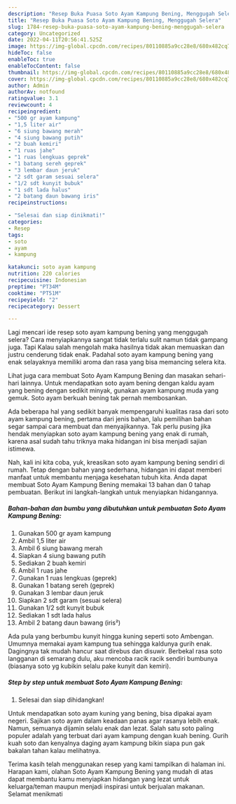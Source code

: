 ```yaml
---
description: "Resep Buka Puasa Soto Ayam Kampung Bening, Menggugah Selera"
title: "Resep Buka Puasa Soto Ayam Kampung Bening, Menggugah Selera"
slug: 1784-resep-buka-puasa-soto-ayam-kampung-bening-menggugah-selera
category: Uncategorized
date: 2022-04-11T20:56:41.525Z
image: https://img-global.cpcdn.com/recipes/80110885a9cc28e8/680x482cq70/soto-ayam-kampung-bening-foto-resep-utama.jpg
hideToc: false
enableToc: true
enableTocContent: false
thumbnail: https://img-global.cpcdn.com/recipes/80110885a9cc28e8/680x482cq70/soto-ayam-kampung-bening-foto-resep-utama.jpg
cover: https://img-global.cpcdn.com/recipes/80110885a9cc28e8/680x482cq70/soto-ayam-kampung-bening-foto-resep-utama.jpg
author: Admin
authorAv: notfound
ratingvalue: 3.1
reviewcount: 4
recipeingredient:
- "500 gr ayam kampung"
- "1,5 liter air"
- "6 siung bawang merah"
- "4 siung bawang putih"
- "2 buah kemiri"
- "1 ruas jahe"
- "1 ruas lengkuas geprek"
- "1 batang sereh geprek"
- "3 lembar daun jeruk"
- "2 sdt garam sesuai selera"
- "1/2 sdt kunyit bubuk"
- "1 sdt lada halus"
- "2 batang daun bawang iris"
recipeinstructions:

- "Selesai dan siap dinikmati!"
categories:
- Resep
tags:
- soto
- ayam
- kampung

katakunci: soto ayam kampung 
nutrition: 220 calories
recipecuisine: Indonesian
preptime: "PT34M"
cooktime: "PT51M"
recipeyield: "2"
recipecategory: Dessert

---
```



Lagi mencari ide resep soto ayam kampung bening yang menggugah selera? Cara menyiapkannya sangat tidak terlalu sulit namun tidak gampang juga. Tapi Kalau salah mengolah maka hasilnya tidak akan memuaskan dan justru cenderung tidak enak. Padahal soto ayam kampung bening yang enak selayaknya memiliki aroma dan rasa yang bisa memancing selera kita.


Lihat juga cara membuat Soto Ayam Kampung Bening dan masakan sehari-hari lainnya. Untuk mendapatkan soto ayam bening dengan kaldu ayam yang bening dengan sedikit minyak, gunakan ayam kampung muda yang gemuk. Soto ayam berkuah bening tak pernah membosankan.

Ada beberapa hal yang sedikit banyak mempengaruhi kualitas rasa dari soto ayam kampung bening, pertama dari jenis bahan, lalu pemilihan bahan segar sampai cara membuat dan menyajikannya. Tak perlu pusing jika hendak menyiapkan soto ayam kampung bening yang enak di rumah, karena asal sudah tahu triknya maka hidangan ini bisa menjadi sajian istimewa.


Nah, kali ini kita coba, yuk, kreasikan soto ayam kampung bening sendiri di rumah. Tetap dengan bahan yang sederhana, hidangan ini dapat memberi manfaat untuk membantu menjaga kesehatan tubuh kita. Anda dapat membuat Soto Ayam Kampung Bening memakai 13 bahan dan 0 tahap pembuatan. Berikut ini langkah-langkah untuk menyiapkan hidangannya.

<!--inarticleads1-->

##### Bahan-bahan dan bumbu yang dibutuhkan untuk pembuatan Soto Ayam Kampung Bening:

1. Gunakan 500 gr ayam kampung
1. Ambil 1,5 liter air
1. Ambil 6 siung bawang merah
1. Siapkan 4 siung bawang putih
1. Sediakan 2 buah kemiri
1. Ambil 1 ruas jahe
1. Gunakan 1 ruas lengkuas (geprek)
1. Gunakan 1 batang sereh (geprek)
1. Gunakan 3 lembar daun jeruk
1. Siapkan 2 sdt garam (sesuai selera)
1. Gunakan 1/2 sdt kunyit bubuk
1. Sediakan 1 sdt lada halus
1. Ambil 2 batang daun bawang (iris²)


Ada pula yang berbumbu kunyit hingga kuning seperti soto Ambengan. Umumnya memakai ayam kampung tua sehingga kaldunya gurih enak. Dagingnya tak mudah hancur saat direbus dan disuwir. Berbekal rasa soto langganan di semarang dulu, aku mencoba racik racik sendiri bumbunya (biasanya soto yg kubikin selalu pake kunyit dan kemiri). 

<!--inarticleads2-->

##### Step by step untuk membuat Soto Ayam Kampung Bening:


1. Selesai dan siap dihidangkan!

Untuk mendapatkan soto ayam kuning yang bening, bisa dipakai ayam negeri. Sajikan soto ayam dalam keadaan panas agar rasanya lebih enak. Namun, semuanya dijamin selalu enak dan lezat. Salah satu soto paling populer adalah yang terbuat dari ayam kampung dengan kuah bening. Gurih kuah soto dan kenyalnya daging ayam kampung bikin siapa pun gak bakalan tahan kalau melihatnya. 

Terima kasih telah menggunakan resep yang kami tampilkan di halaman ini. Harapan kami, olahan Soto Ayam Kampung Bening yang mudah di atas dapat membantu kamu menyiapkan hidangan yang lezat untuk keluarga/teman maupun menjadi inspirasi untuk berjualan makanan. Selamat menikmati
